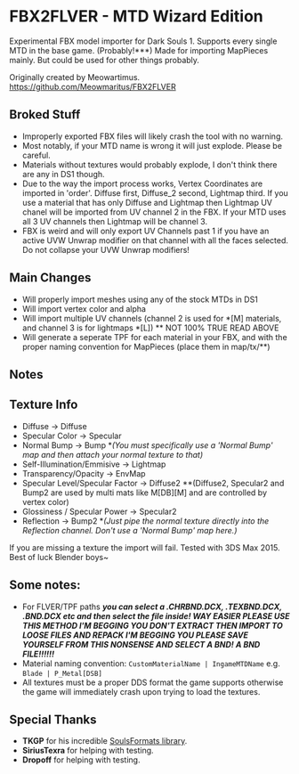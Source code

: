 # FBX2FLVER - MTD Wizard Edition
Experimental FBX model importer for Dark Souls 1.
Supports every single MTD in the base game. (Probably!***)
Made for importing MapPieces mainly. But could be used for other things probably.

Originally created by Meowartimus.
https://github.com/Meowmaritus/FBX2FLVER

## Broked Stuff
* Improperly exported FBX files will likely crash the tool with no warning.
* Most notably, if your MTD name is wrong it will just explode. Please be careful.
* Materials without textures would probably explode, I don't think there are any in DS1 though.
* Due to the way the import process works, Vertex Coordinates are imported in 'order'. Diffuse first, Diffuse_2 second, Lightmap third. If you use a material that has only Diffuse and Lightmap then Lightmap UV chanel will be imported from UV channel 2 in the FBX. If your MTD uses all 3 UV channels then Lightmap will be channel 3.
* FBX is weird and will only export UV Channels past 1 if you have an active UVW Unwrap modifier on that channel with all the faces selected. Do not collapse your UVW Unwrap modifiers!

## Main Changes
* Will properly import meshes using any of the stock MTDs in DS1
* Will import vertex color and alpha
* Will import multiple UV channels (channel 2 is used for *[M] materials, and channel 3 is for lightmaps *[L]) ** NOT 100% TRUE READ ABOVE
* Will generate a seperate TPF for each material in your FBX, and with the proper naming convention for MapPieces (place them in map/tx/**)

## Notes


## Texture Info
* Diffuse -> Diffuse
* Specular Color -> Specular
* Normal Bump -> Bump                        **(You must specifically use a 'Normal Bump' map and then attach your normal texture to that)*
* Self-Illumination/Emmisive -> Lightmap
* Transparency/Opacity -> EnvMap
* Specular Level/Specular Factor -> Diffuse2        **(Diffuse2, Specular2 and Bump2 are used by multi mats like M[DB][M] and are controlled by vertex color)
* Glossiness / Specular Power -> Specular2
* Reflection -> Bump2                               **(Just pipe the normal texture directly into the Reflection channel. Don't use a 'Normal Bump' map here.)*

If you are missing a texture the import will fail. Tested with 3DS Max 2015. Best of luck Blender boys~

## Some notes:
* For FLVER/TPF paths ***you can select a .CHRBND.DCX, .TEXBND.DCX, .BND.DCX etc and then select the file inside! WAY EASIER PLEASE USE THIS METHOD I'M BEGGING YOU DON'T EXTRACT THEN IMPORT TO LOOSE FILES AND REPACK I'M BEGGING YOU PLEASE SAVE YOURSELF FROM THIS NONSENSE AND SELECT A BND! A BND FILE!!!!!!***
* Material naming convention: `CustomMaterialName | IngameMTDName` e.g. `Blade | P_Metal[DSB]`
* All textures must be a proper DDS format the game supports otherwise the game will immediately crash upon trying to load the textures.

## Special Thanks
* **TKGP** for his incredible [SoulsFormats library](https://github.com/JKAnderson/SoulsFormats).
* **SiriusTexra** for helping with testing.
* **Dropoff** for helping with testing.
